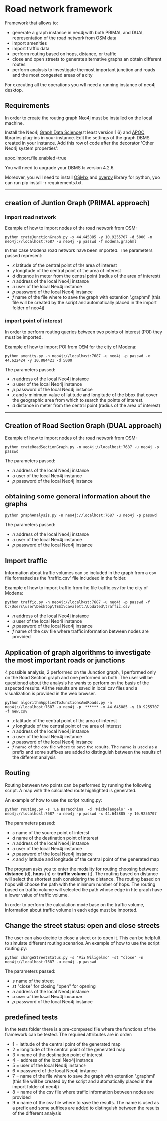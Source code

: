 # Road network framework
Framework that allows to:
- generate a graph instance in neo4j with both PRIMAL and DUAL representation of the road network from OSM data
- import amenities
- import traffic data
- perform routing based on hops, distance, or traffic
- close and open streets to generate alternative graphs an obtain different routes
- perform analysis to investigate the most important junction and roads and the most congested areas of a city

For executing all the operations you will need a running instance of neo4j desktop.

## Requirements
 
In order to create the routing graph [Neo4j][1] must be installed on the local machine.

[1]: https://neo4j.com/docs/operations-manual/current/installation/

Install the Neo4j [Graph Data Science][2](at least version 1.6) and [APOC][3] libraries plug-ins in your instance.
Edit the settings of the graph DBMS created in your instance.
Add this row of code after the decorator 'Other Neo4j system properties':

apoc.import.file.enabled=true

You will need to upgrade your DBMS to version 4.2.6.

[2]: https://neo4j.com/docs/graph-data-science/current/installation/

[3]: https://neo4j.com/labs/apoc/4.1/installation/

Moreover, you will need to install [OSMnx][4] and [overpy][5] library for python, yuo can run pip install -r requirements.txt.

[4]: https://osmnx.readthedocs.io/en/stable/
[5]: https://anaconda.org/conda-forge/overpy

***

## creation of  Juntion Graph (PRIMAL approach)
### import road network
Example of how to import nodes of the road network from OSM:

````shell command
python crateJunctionGraph.py -x 44.645885 -y 10.9255707 -d 5000 -n neo4j://localhost:7687 -u neo4j -p passwd -f modena.graphml
````
In this case Modena road network have been imported. The parameters passed represent:

- _x_ latitude of the central point of the area of interest
- _y_ longitude of the central point of the area of interest
- _d_ distance in meter from the central point (radius of the area of interest)
- _n_ address of the local Neo4j instance 
- _u_ user of the local Neo4j instance
- _p_ password of the local Neo4j instance
- _f_ name of the file where to save the graph with extention '.graphml' (this file will be created by the script and automatically placed in the import folder of neo4j)

### import point of interest

In order to perform routing queries between two points of interest (POI) they must be imported.

Example of how to import POI from OSM for the city of Modena:
````shell
python amenity.py -n neo4j://localhost:7687 -u neo4j -p passwd -x 44.622424 -y 10.884421 -d 5000
````
The parameters passed:
- _n_ address of the local Neo4j instance 
- _u_ user of the local Neo4j instance
- _p_ password of the local Neo4j instance
- _x_ and _y_ minimum value of latitude and longitude of the bbox that cover the geographic area from which to search the points of interest.
- _d_ distance in meter from the central point (radius of the area of interest)
***
## Creation of Road Section Graph (DUAL approach)

Example of how to import nodes of the road network from OSM:

````shell command
python crateRoadSectionGraph.py -n neo4j://localhost:7687 -u neo4j -p passwd
````
The parameters passed:
- _n_ address of the local Neo4j instance 
- _u_ user of the local Neo4j instance
- _p_ password of the local Neo4j instance

## obtaining some general information about the graphs

````shell command
python graphAnalysis.py -n neo4j://localhost:7687 -u neo4j -p passwd
````
The parameters passed:
- _n_ address of the local Neo4j instance 
- _u_ user of the local Neo4j instance
- _p_ password of the local Neo4j instance

## Import traffic

Information about traffic volumes can be included in the graph from a csv file formatted as the 'traffic.csv' file includeed in the folder.

Example of how to import traffic from the file traffic.csv for the city of Modena:
````shell
python traffic.py -n neo4j://localhost:7687 -u neo4j -p passwd -f C:\Users\user\Desktop\TESI\cavaletti\Updated\traffic.csv
````

- _n_ address of the local Neo4j instance 
- _u_ user of the local Neo4j instance
- _p_ password of the local Neo4j instance
- _f_ name of the csv file where traffic information between nodes are provided
 
## Application of graph algorithms to investigate the most important roads or junctions

4 possible analysis, 2 performed on the Junction graph, 1 performed only on the Road Section graph and one performed on both.
The user will be questioned about the analysis he wants to perform on the basis of the aspected results.
All the results are saved in local csv files and a visualization is provided in the web browser.

````shell
python algorithmAppliedToJunctionsAndRoads.py -n neo4j://localhost:7687 -u neo4j -p  ****** -x 44.645885 -y 10.9255707 -f new.csv
````
- _x_ latitude of the central point of the area of interest
- _y_ longitude of the central point of the area of interest
- _n_ address of the local Neo4j instance 
- _u_ user of the local Neo4j instance
- _p_ password of the local Neo4j instance
- _f_ name of the csv file where to save the results. The name is used as a prefix and some 
suffixes are added to distinguish between the results of the different analysis

## Routing
Routing between two points can be performed by running the following script. A map with the calculated route highlighted is generated.

An example of how to use the script routing.py:

```` shell
python routing.py -s 'La Baracchina' -d 'Michelangelo' -n neo4j://localhost:7687 -u neo4j -p passwd -x 44.645885 -y 10.9255707
````
The parameters passed:

- _s_ name of the source point of interest
- _d_ name of the destination point of interest
- _n_ address of the local Neo4j instance 
- _u_ user of the local Neo4j instance
- _p_ password of the local Neo4j instance
- _x_ and _y_ latitude and longitude of the central point of the generated map

The program asks you to enter the modality for routing choosing between: **distance** (d), **hops** (h) or **traffic volume** (t).
The routing based on distance will select the shortest path considering the distance. The routing based on hops will choose the path with the minimum number of hops.
The routing based on traffic volume will selected the path whose edge in hte graph have a lower value of traffic volume.

In order to perform the calculation mode base on the traffic volume, information about traffic volume in each edge must be imported.

## Change the street status: open and close streets
The user can also decide to close a street or to open it. This can be helpfult to simulate different routing scenarios.
An example of how to use the script routing.py:

```` shell
python changeStreetStatus.py -s "Via Wiligelmo" -st "close" -n neo4j://localhost:7687 -u neo4j -p passwd
````
The parameters passed:

- _s_ name of the street
- _st_ "close" for closing "open" for opening
- _n_ address of the local Neo4j instance 
- _u_ user of the local Neo4j instance
- _p_ password of the local Neo4j instance

## predefined tests
In the tests folder there is a pre-composed file where the functions of the framework can be tested. The required attributes are in order:
- 1 = latitude of the central point of the generated map
- 2 = longitude of the central point of the generated map
- 3 = name of the destination point of interest
- 4 = address of the local Neo4j instance
- 5 = user of the local Neo4j instance
- 6 = password of the local Neo4j instance
- 7 = name of the file where to save the graph with extention '.graphml' (this file will be created by the script and automatically placed in the import folder of neo4j)
- 8 = name of the csv file where traffic information between nodes are provided
- 9 = name of the csv file where to save the results. The name is used as a prefix and some 
suffixes are added to distinguish between the results of the different analysis
